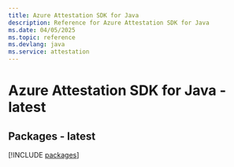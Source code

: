 ```yaml
---
title: Azure Attestation SDK for Java
description: Reference for Azure Attestation SDK for Java
ms.date: 04/05/2025
ms.topic: reference
ms.devlang: java
ms.service: attestation
---
```

# Azure Attestation SDK for Java - latest
## Packages - latest
[!INCLUDE [packages](attestation-index.md)]